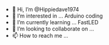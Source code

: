 - 👋 Hi, I’m @Hippiedave1974
- 👀 I’m interested in ... Arduino coding
- 🌱 I’m currently learning ... FastLED
- 💞️ I’m looking to collaborate on ...
- 📫 How to reach me ... 

<!---
Hippiedave1974/Hippiedave1974 is a ✨ special ✨ repository because its `README.md` (this file) appears on your GitHub profile.
You can click the Preview link to take a look at your changes.
--->
